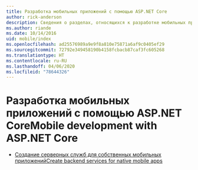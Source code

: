 ```yaml
---
title: Разработка мобильных приложений с помощью ASP.NET Core
author: rick-anderson
description: Сведения о разделах, относящихся к разработке мобильных приложений в ASP.NET Core.
ms.author: riande
ms.date: 10/14/2016
uid: mobile/index
ms.openlocfilehash: ad25576989a9e9f8a810e75871a6af9c0405ef29
ms.sourcegitcommit: 72792e349458190b4158fcbacb87caf3fc605268
ms.translationtype: HT
ms.contentlocale: ru-RU
ms.lasthandoff: 04/06/2020
ms.locfileid: "78644326"
---
```

# <a name="mobile-development-with-aspnet-core"></a><span data-ttu-id="7bc53-103">Разработка мобильных приложений с помощью ASP.NET Core</span><span class="sxs-lookup"><span data-stu-id="7bc53-103">Mobile development with ASP.NET Core</span></span>

* [<span data-ttu-id="7bc53-104">Создание серверных служб для собственных мобильных приложений</span><span class="sxs-lookup"><span data-stu-id="7bc53-104">Create backend services for native mobile apps</span></span>](native-mobile-backend.md)
